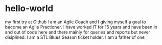 # hello-world
my first try at Github
I am an Agile Coach and I giving myself a goal to become an Agile Practioner.
I have worked IT for 15 years and have been in and out of code here and there mainly for queries and reports but never disiplined. 
I am a STL Blues Season ticket holder.
I am a father of one
